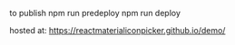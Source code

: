 to publish
npm run predeploy
npm run deploy

hosted at: https://reactmaterialiconpicker.github.io/demo/